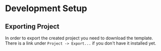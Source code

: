 # Development Setup

## Exporting Project

In order to export the created project you need to download the template. There is a link under `Project -> Export...` if you don't have it installed yet.

